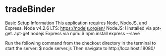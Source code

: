 # tradeBinder

Basic Setup Information
This application requires Node, NodeJS, and Express. 
Node v4.2.6 LTS: https://nodejs.org/en/
NodeJS: I installed via apt-get. apt-get nodejs
Express via npm: $ npm install express --save

Run the following command from the checkout directory in the terminal
to start the server: $ node server.js
Then navigate to http://localhost:18080/